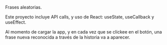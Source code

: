 Frases aleatorias.

Este proyecto incluye API calls, y uso de React: useState, useCallback y useEffect.

Al momento de cargar la app, y en cada vez que se clickee en el botón, una frase nueva reconocida a través de la historia va a aparecer.